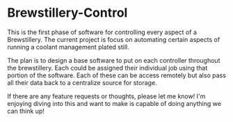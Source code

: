 # Brewstillery-Control

This is the first phase of software for controlling every aspect of a Brewstillery. The current project is focus on automating certain aspects of running a coolant management plated still. 

The plan is to design a base software to put on each controller throughout the brewstillery. Each could be assigned their individual job using that portion of the software. Each of these can be access remotely but also pass all their data back to a centralize source for storage. 

If there are any feature requests or thoughts, please let me know! I'm enjoying diving into this and want to make is capable of doing anything we can think up!
